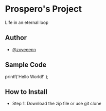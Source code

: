 # Prospero's Project
Life in an eternal loop
## Author 
- [@zxyeeenn](https://github.com/zxyeeenn)
## Sample Code
printf('Hello World!' );
## How to Install
- Step 1: Download the zip file or use git clone
